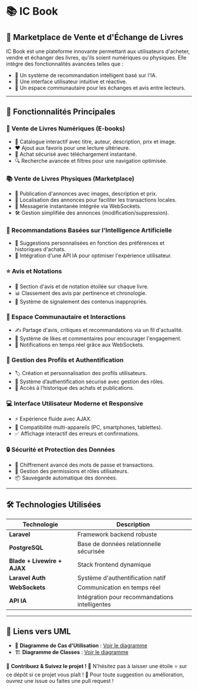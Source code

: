 # 📚 IC Book

## 🌟 Marketplace de Vente et d'Échange de Livres

IC Book est une plateforme innovante permettant aux utilisateurs d'acheter, vendre et échanger des livres, qu'ils soient numériques ou physiques. Elle intègre des fonctionnalités avancées telles que :
- 📖 Un système de recommandation intelligent basé sur l'IA.
- 🎨 Une interface utilisateur intuitive et réactive.
- 💬 Un espace communautaire pour les échanges et avis entre lecteurs.

---

## 🚀 Fonctionnalités Principales

### 📱 Vente de Livres Numériques (E-books)
- 📌 Catalogue interactif avec titre, auteur, description, prix et image.
- ❤️ Ajout aux favoris pour une lecture ultérieure.
- 🛒 Achat sécurisé avec téléchargement instantané.
- 🔍 Recherche avancée et filtres pour une navigation optimisée.

### 📚 Vente de Livres Physiques (Marketplace)
- 📢 Publication d'annonces avec images, description et prix.
- 📍 Localisation des annonces pour faciliter les transactions locales.
- 💬 Messagerie instantanée intégrée via WebSockets.
- 🛠 Gestion simplifiée des annonces (modification/suppression).

### 🤖 Recommandations Basées sur l'Intelligence Artificielle
- 🎯 Suggestions personnalisées en fonction des préférences et historiques d'achats.
- 🔗 Intégration d'une API IA pour optimiser l'expérience utilisateur.

### ⭐ Avis et Notations
- 📝 Section d'avis et de notation étoilée sur chaque livre.
- 📊 Classement des avis par pertinence et chronologie.
- 🚨 Système de signalement des contenus inappropriés.

### 🏡 Espace Communautaire et Interactions
- ✍️ Partage d'avis, critiques et recommandations via un fil d'actualité.
- 💖 Système de likes et commentaires pour encourager l'engagement.
- 🔔 Notifications en temps réel grâce aux WebSockets.

### 🔐 Gestion des Profils et Authentification
- 🏷 Création et personnalisation des profils utilisateurs.
- 🔑 Système d’authentification sécurisé avec gestion des rôles.
- 📂 Accès à l’historique des achats et publications.

### 💻 Interface Utilisateur Moderne et Responsive
- ⚡ Expérience fluide avec AJAX.
- 📲 Compatibilité multi-appareils (PC, smartphones, tablettes).
- ✅ Affichage interactif des erreurs et confirmations.

### 🔒 Sécurité et Protection des Données
- 🔐 Chiffrement avancé des mots de passe et transactions.
- 🔏 Gestion des permissions et rôles utilisateurs.
- 📦 Sauvegarde automatique des données.

---

## 🛠 Technologies Utilisées

| Technologie  | Description |
|-------------|------------|
| **Laravel** | Framework backend robuste |
| **PostgreSQL** | Base de données relationnelle sécurisée |
| **Blade + Livewire + AJAX** | Stack frontend dynamique |
| **Laravel Auth** | Système d'authentification natif |
| **WebSockets** | Communication en temps réel |
| **API IA** | Intégration pour recommandations intelligentes |

---

## 📌 Liens vers UML
- 📝 **Diagramme de Cas d'Utilisation** : [Voir le diagramme](#)
- 🏗 **Diagramme de Classes** : [Voir le diagramme](#)

📢 **Contribuez & Suivez le projet !**
🌟 N'hésitez pas à laisser une étoile ⭐ sur ce dépôt si ce projet vous plaît !
📧 Pour toute suggestion ou amélioration, ouvrez une issue ou faites une pull request !
